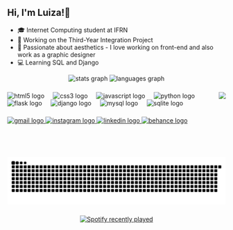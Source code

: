<h2 align="left">Hi, I'm Luiza!👋</h2>
<p align="left">
  
- 🎓 Internet Computing student at IFRN
- 🚀 Working on the Third-Year Integration Project
- 🎨 Passionate about aesthetics - I love working on front-end and also work as a graphic designer
- 💻 Learning SQL and Django

</p>

<div align="center">
  <img src="https://github-readme-stats.vercel.app/api?username=fleabagreact&hide_title=false&hide_rank=false&show_icons=true&include_all_commits=true&count_private=true&disable_animations=false&theme=nightowl&locale=en&hide_border=true" height="150" alt="stats graph"  />
  <img src="https://github-readme-stats.vercel.app/api/top-langs?username=fleabagreact&locale=en&hide_title=false&layout=compact&card_width=320&langs_count=5&theme=nightowl&hide_border=true" height="150" alt="languages graph"  />
</div>

###

<img align="right" height="150" src="https://img1.picmix.com/output/stamp/normal/0/8/4/1/2231480_8738c.gif"  />

###

<div align="left">
  <img src="https://cdn.jsdelivr.net/gh/devicons/devicon/icons/html5/html5-plain.svg" height="35" alt="html5 logo"  />
  <img width="12" />
  <img src="https://cdn.jsdelivr.net/gh/devicons/devicon/icons/css3/css3-plain.svg" height="35" alt="css3 logo"  />
  <img width="12" />
  <img src="https://cdn.jsdelivr.net/gh/devicons/devicon/icons/javascript/javascript-plain.svg" height="35" alt="javascript logo"  />
  <img width="12" />
  <img src="https://cdn.jsdelivr.net/gh/devicons/devicon/icons/python/python-original.svg" height="35" alt="python logo"  />
  <img width="12" />
  <img src="https://cdn.jsdelivr.net/gh/devicons/devicon/icons/flask/flask-original.svg" height="35" alt="flask logo"  />
  <img width="12" />
  <img src="https://cdn.jsdelivr.net/gh/devicons/devicon/icons/django/django-plain.svg" height="35" alt="django logo"  />
  <img width="12" />
  <img src="https://cdn.jsdelivr.net/gh/devicons/devicon/icons/mysql/mysql-original.svg" height="35" alt="mysql logo"  />
  <img width="12" />
  <img src="https://cdn.jsdelivr.net/gh/devicons/devicon/icons/sqlite/sqlite-original.svg" height="35" alt="sqlite logo"  />
</div>

###

<div align="left">
  <a href="luizadomato16@gmail.com" target="_blank">
    <img src="https://raw.githubusercontent.com/maurodesouza/profile-readme-generator/master/src/assets/icons/social/gmail/default.svg" width="47" height="35" alt="gmail logo"  />
  </a>
  <a href="https://instagram.com/lududo_/" target="_blank">
    <img src="https://raw.githubusercontent.com/maurodesouza/profile-readme-generator/master/src/assets/icons/social/instagram/default.svg" width="47" height="35" alt="instagram logo"  />
  </a>
  <a href="https://www.linkedin.com/in/lududo" target="_blank">
    <img src="https://raw.githubusercontent.com/maurodesouza/profile-readme-generator/master/src/assets/icons/social/linkedin/default.svg" width="47" height="35" alt="linkedin logo"  />
  </a>
  <a href="https://www.behance.net/luizasouzae" target="_blank">
    <img src="https://raw.githubusercontent.com/maurodesouza/profile-readme-generator/master/src/assets/icons/social/behance/default.svg" width="47" height="35" alt="behance logo"  />
  </a>
</div>

###

<br clear="both">

<img src="https://raw.githubusercontent.com/fleabagreact/fleabagreact/output/snake.svg" alt="Snake animation" />

###

<div align="center">
  <a href="https://open.spotify.com/user/96gjoojhzx0fb2bt5gqesqguy">
    <img src="https://spotify-recently-played-readme.vercel.app/api?user=96gjoojhzx0fb2bt5gqesqguy&count=5" alt="Spotify recently played"  />
  </a>
</div>

###

